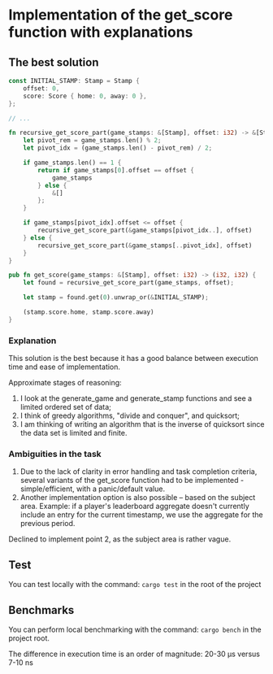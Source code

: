 # Implementation of the get_score function with explanations

## The best solution

```rust
const INITIAL_STAMP: Stamp = Stamp {
    offset: 0,
    score: Score { home: 0, away: 0 },
};

// ...

fn recursive_get_score_part(game_stamps: &[Stamp], offset: i32) -> &[Stamp] {
    let pivot_rem = game_stamps.len() % 2;
    let pivot_idx = (game_stamps.len() - pivot_rem) / 2;

    if game_stamps.len() == 1 {
        return if game_stamps[0].offset == offset {
            game_stamps
        } else {
            &[]
        };
    }

    if game_stamps[pivot_idx].offset <= offset {
        recursive_get_score_part(&game_stamps[pivot_idx..], offset)
    } else {
        recursive_get_score_part(&game_stamps[..pivot_idx], offset)
    }
}

pub fn get_score(game_stamps: &[Stamp], offset: i32) -> (i32, i32) {
    let found = recursive_get_score_part(game_stamps, offset);

    let stamp = found.get(0).unwrap_or(&INITIAL_STAMP);

    (stamp.score.home, stamp.score.away)
}
```

### Explanation

This solution is the best because it has a good balance between execution time and ease of implementation.

Approximate stages of reasoning:

1. I look at the generate_game and generate_stamp functions and see a limited ordered set of data;
2. I think of greedy algorithms, "divide and conquer", and quicksort;
3. I am thinking of writing an algorithm that is the inverse of quicksort since the data set is limited and finite.

### Ambiguities in the task

1. Due to the lack of clarity in error handling and task completion criteria, several variants of the get_score function
   had to be implemented - simple/efficient, with a panic/default value.
2. Another implementation option is also possible – based on the subject area. Example: if a player's leaderboard
   aggregate doesn't currently include an entry for the current timestamp, we use the aggregate for the previous period.

Declined to implement point 2, as the subject area is rather vague.

## Test

You can test locally with the command: `cargo test` in the root of the project

## Benchmarks

You can perform local benchmarking with the command: `cargo bench` in the project root.

The difference in execution time is an order of magnitude: 20-30 µs versus 7-10 ns